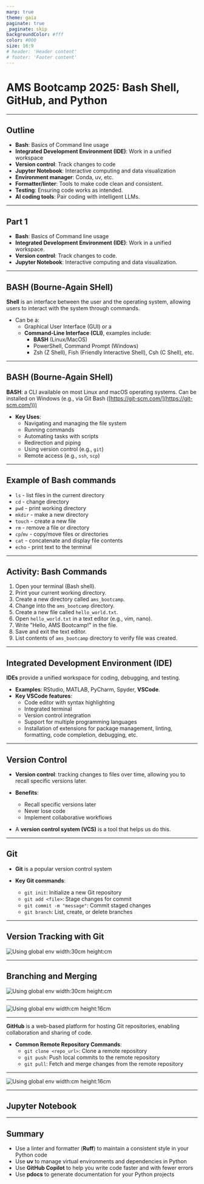 ```yaml
---
marp: true
theme: gaia
paginate: true
_paginate: skip
backgroundColor: #fff
color: #000
size: 16:9
# header: 'Header content'
# footer: 'Footer content'
---
```

<!--
_class: lead
-->
# AMS Bootcamp 2025: Bash Shell, GitHub, and Python

---

## Outline

- **Bash**: Basics of Command line usage
- **Integrated Development Environment (IDE)**: Work in a unified workspace
- **Version control**: Track changes to code
- **Jupyter Notebook**: Interactive computing and data visualization
- **Environment manager**: Conda, uv, etc.
- **Formatter/linter**: Tools to make code clean and consistent.
- **Testing**: Ensuring code works as intended.
- **AI coding tools**: Pair coding with intelligent LLMs.

<!--
PART I

1:00pm - Social introduction, icebreakers (name, mac/windows/linux, favorite programming language)

1:10pm - Introduction, bash slide

1:17pm - Bash example

1:20pm - IDEs

1:25pm - Suggest installing VSCode

1:35pm - GitHub slide

1:40pm - GitHub example (clone our repo)

1:45pm - Jupyter Notebook

1:50pm - Jupyter Notebook example

PART II

2:00pm - Break

2:05pm - Environment management

2:10pm - Environment management example

2:15pm - Formatter/linter

2:20pm - Formatter/linter example

2:25pm - Testing

2:30pm - Testing example

2:40pm - AI coding tools

2:50pm - GitHub Copilot example

-->

---

## Part 1

- **Bash**: Basics of Command line usage
- **Integrated Development Environment (IDE)**: Work in a unified workspace.
- **Version control**: Track changes to code.
- **Jupyter Notebook**: Interactive computing and data visualization.

---

## BASH (Bourne-Again **SHell**)

**Shell** is an interface between the user and the operating system, allowing users to interact with the system through commands.

* Can be a:
  * Graphical User Interface (GUI) or a
  * **Command-Line Interface (CLI)**, examples include:
    * **BASH** (Linux/MacOS)
    * PowerShell, Command Prompt (Windows)
    * Zsh (Z Shell), Fish (Friendly Interactive Shell), Csh (C Shell), etc.

---

## **BASH** (Bourne-Again SHell)

**BASH**: a CLI available on most Linux and macOS operating systems. Can be installed on Windows  (e.g., via Git Bash ([https://git-scm.com/](https://git-scm.com/)))

- **Key Uses**:
  - Navigating and managing the file system
  - Running commands
  - Automating tasks with scripts
  - Redirection and piping
  - Using version control (e.g., `git`)
  - Remote access (e.g., `ssh`, `scp`)

---

## Example of Bash commands

- `ls` - list files in the current directory
- `cd` - change directory
- `pwd` - print working directory
- `mkdir` - make a new directory
- `touch` - create a new file
- `rm` - remove a file or directory
- `cp`/`mv` - copy/move files or directories
- `cat` - concatenate and display file contents
- `echo` - print text to the terminal

---

## Activity: Bash Commands

1. Open your terminal (Bash shell).
2. Print your current working directory.
3. Create a new directory called `ams_bootcamp`.
4. Change into the `ams_bootcamp` directory.
5. Create a new file called `hello_world.txt`.
6. Open `hello_world.txt` in a text editor (e.g., vim, nano).
7. Write "Hello, AMS Bootcamp!" in the file.
8. Save and exit the text editor.
9. List contents of `ams_bootcamp` directory to verify file was created.
<!-- 10. Remove the `hello_world.txt` file.
11. List the contents of the `ams_bootcamp` directory again to verify the file was removed.
12. Change back to your home directory.
13. Remove the `ams_bootcamp` directory.
14. List the contents of your home directory to verify the `ams_bootcamp` directory was removed. -->

---

## Integrated Development Environment (IDE)

**IDEs** provide a unified workspace for coding, debugging, and testing.

-  **Examples**: RStudio, MATLAB, PyCharm, Spyder, **VSCode**.
- **Key VSCode features**:
  - Code editor with syntax highlighting
  - Integrated terminal
  - Version control integration
  - Support for multiple programming languages
  - Installation of extensions for package management, linting, formatting, code completion, debugging, etc.

---

## Version Control

- **Version control**: tracking changes to files over time, allowing you to recall specific versions later.

- **Benefits**:
  - Recall specific versions later
  - Never lose code
  - Implement collaborative workflows

* A **version control system (VCS)** is a tool that helps us do this.

---

## Git

- **Git** is a popular version control system

- **Key Git commands**:
  - `git init`: Initialize a new Git repository
  - `git add <file>`: Stage changes for commit
  - `git commit -m "message"`: Commit staged changes
  - `git branch`: List, create, or delete branches

---
<!--
_class: lead
-->

## Version Tracking with Git

![Using global env width:30cm height:cm](..\bin\git-commits.png)

---
<!--
_class: lead
-->

## Branching and Merging

![Using global env width:30cm height:cm](..\bin\git-branch.png)

---
<!--
_class: lead
-->

![Using global env width:cm height:16cm](..\bin\local_git.png)

---

**GitHub** is a web-based platform for hosting Git repositories, enabling collaboration and sharing of code.

* **Common Remote Repository Commands**:
  - `git clone <repo_url>`: Clone a remote repository
  - `git push`: Push local commits to the remote repository
  - `git pull`: Fetch and merge changes from the remote repository

---
<!--
_class: lead
-->

![Using global env width:cm height:16cm](..\bin\remote-git.png)

---

## Jupyter Notebook

---

## Summary

- Use a linter and formatter (**Ruff**) to maintain a consistent style in your Python code
- Use **uv** to manage virtual environments and dependencies in Python
- Use **GitHub Copilot** to help you write code faster and with fewer errors
- Use **pdocs** to generate documentation for your Python projects
